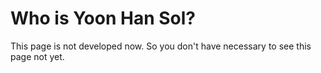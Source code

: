 # Who is Yoon Han Sol?

This page is not developed now. So you don't have necessary to see this page not yet.